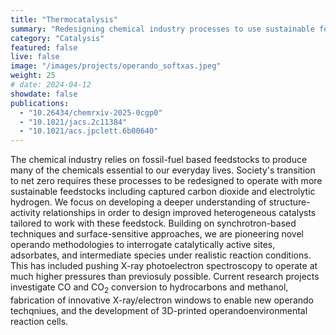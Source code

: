 ```yaml
---
title: "Thermocatalysis"
summary: "Redesigning chemical industry processes to use sustainable feedstocks instead of fossil fuels."
category: "Catalysis"
featured: false
live: false
image: "/images/projects/operando_softxas.jpeg"
weight: 25
# date: 2024-04-12
showdate: false
publications:
  - "10.26434/chemrxiv-2025-0cgp0"
  - "10.1021/jacs.2c11384"
  - "10.1021/acs.jpclett.6b00640"
---
```


The chemical industry relies on fossil-fuel based feedstocks to produce many of the chemicals essential to our everyday lives. Society's transition to net zero requires these processes to be redesigned to operate with more sustainable feedstocks including captured carbon dioxide and electrolytic hydrogen. We focus on developing a deeper understanding of structure-activity relationships in order to design improved heterogeneous catalysts tailored to work with these feedstock. Building on synchrotron-based techniques and surface-sensitive approaches, we are pioneering novel operando methodologies to interrogate catalytically active sites, adsorbates, and intermediate species under realistic reaction conditions. This has included pushing X-ray photoelectron spectroscopy to operate at much higher pressures than previosuly possible. Current research projects investigate CO and CO<sub>2</sub> conversion to hydrocarbons and methanol, fabrication of innovative X-ray/electron windows to enable new operando techqniues, and the development of 3D-printed operandoenvironmental reaction cells.

 